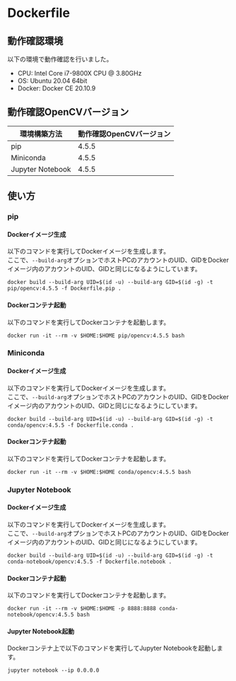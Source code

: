 # Dockerfile

## 動作確認環境

以下の環境で動作確認を行いました。

- CPU: Intel Core i7-9800X CPU @ 3.80GHz
- OS: Ubuntu 20.04 64bit
- Docker: Docker CE 20.10.9

## 動作確認OpenCVバージョン

| 環境構築方法 | 動作確認OpenCVバージョン |
|---|---|
| pip | 4.5.5 |
| Miniconda | 4.5.5 |
| Jupyter Notebook | 4.5.5 |

## 使い方

### pip

#### Dockerイメージ生成

以下のコマンドを実行してDockerイメージを生成します。  
ここで、`--build-arg`オプションでホストPCのアカウントのUID、GIDをDockerイメージ内のアカウントのUID、GIDと同じになるようにしています。

```shell
docker build --build-arg UID=$(id -u) --build-arg GID=$(id -g) -t pip/opencv:4.5.5 -f Dockerfile.pip .
```

#### Dockerコンテナ起動

以下のコマンドを実行してDockerコンテナを起動します。

```shell
docker run -it --rm -v $HOME:$HOME pip/opencv:4.5.5 bash
```

### Miniconda

#### Dockerイメージ生成

以下のコマンドを実行してDockerイメージを生成します。  
ここで、`--build-arg`オプションでホストPCのアカウントのUID、GIDをDockerイメージ内のアカウントのUID、GIDと同じになるようにしています。

```shell
docker build --build-arg UID=$(id -u) --build-arg GID=$(id -g) -t conda/opencv:4.5.5 -f Dockerfile.conda .
```

#### Dockerコンテナ起動

以下のコマンドを実行してDockerコンテナを起動します。

```shell
docker run -it --rm -v $HOME:$HOME conda/opencv:4.5.5 bash
```

### Jupyter Notebook

#### Dockerイメージ生成

以下のコマンドを実行してDockerイメージを生成します。  
ここで、`--build-arg`オプションでホストPCのアカウントのUID、GIDをDockerイメージ内のアカウントのUID、GIDと同じになるようにしています。

```shell
docker build --build-arg UID=$(id -u) --build-arg GID=$(id -g) -t conda-notebook/opencv:4.5.5 -f Dockerfile.notebook .
```

#### Dockerコンテナ起動

以下のコマンドを実行してDockerコンテナを起動します。

```shell
docker run -it --rm -v $HOME:$HOME -p 8888:8888 conda-notebook/opencv:4.5.5 bash
```

#### Jupyter Notebook起動

Dockerコンテナ上で以下のコマンドを実行してJupyter Notebookを起動します。

```shell
jupyter notebook --ip 0.0.0.0
```
